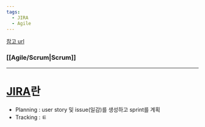 ```yaml
---
tags:
  - JIRA
  - Agile
---
```

[참고 url](https://medium.com/hgmin/devops-jira%EB%A5%BC-%ED%99%9C%EC%9A%A9%ED%95%9C-%ED%98%91%EC%97%85-4f4049a36a56)
### [[Agile/Scrum|Scrum]]
---
# [JIRA]([https://www.atlassian.com/ko/software/jira](https://www.atlassian.com/ko/software/jira))란
- Planning : user story 및 issue(일감)를 생성하고 sprint를 계획
- Tracking : ㅌ
